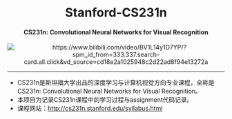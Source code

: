 <div align="center">
  
Stanford-CS231n
===========================
<h4> CS231n: Convolutional Neural Networks for Visual Recognition</h4>
<img src="https://img.shields.io/badge/Stanford-CS231n-blue" alt="https://www.bilibili.com/video/BV1L14y1D7YP/?spm_id_from=333.337.search-card.all.click&vd_source=cd18e2a1025948c2d22ad8f94e13272a">

---
<div align="left">

- CS231n是斯坦福大学出品的深度学习与计算机视觉方向专业课程，全称是 CS231n: Convolutional Neural Networks for Visual Recognition。
- 本项目为记录CS231n课程中的学习过程与assignment代码记录。
- 课程网站：http://cs231n.stanford.edu/syllabus.html
  
  


